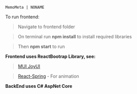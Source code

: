`MemoMeta | NONAME`

To run frontend:

> Navigate to frontend folder

> On terminal run **npm install** to install required libraries

> Then **npm start** to run

**Frontend uses ReactBootrap Library, see:**

> [MUI JoyUI](https://mui.com/joy-ui/getting-started/)

> [React-Spring](https://www.react-spring.dev/) - For animation

**BackEnd uses C# AspNet Core**

